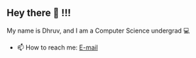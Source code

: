 ## Hey there 👋 !!!
My name is Dhruv, and I am a Computer Science undergrad 💻
<!--
My Interests includes just Python for now 😄
-->
- 📫 How to reach me: [E-mail](mailto:gaddameedidhruvreddy@gmail.com)
<!--
**codrug/codrug** is a ✨ _special_ ✨ repository because its `README.md` (this file) appears on your GitHub profile.

Here are some ideas to get you started:

- 🔭 I’m currently working on ...
- 🌱 I’m currently learning ...
- 👯 I’m looking to collaborate on ...
- 🤔 I’m looking for help with ...
- 💬 Ask me about ...
- 📫 How to reach me: ...
- 😄 Pronouns: ...
- ⚡ Fun fact: ...
-->
